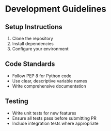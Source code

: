 # Development Guidelines

## Setup Instructions
1. Clone the repository
2. Install dependencies
3. Configure your environment

## Code Standards
- Follow PEP 8 for Python code
- Use clear, descriptive variable names
- Write comprehensive documentation

## Testing
- Write unit tests for new features
- Ensure all tests pass before submitting PR
- Include integration tests where appropriate